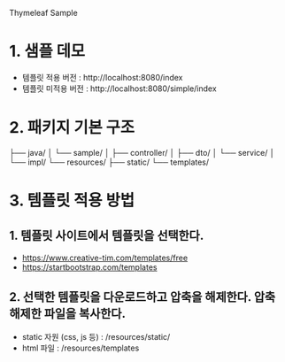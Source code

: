 Thymeleaf Sample

# 1. 샘플 데모
- 템플릿 적용 버전 : http://localhost:8080/index
- 템플릿 미적용 버전 : http://localhost:8080/simple/index

# 2. 패키지 기본 구조
├── java/
│   └── sample/
│       ├── controller/
│       ├── dto/
│       └── service/
│           └── impl/
└── resources/
    ├── static/
    └── templates/
    
# 3. 템플릿 적용 방법
## 1. 템플릿 사이트에서 템플릿을 선택한다.
  - https://www.creative-tim.com/templates/free
  - https://startbootstrap.com/templates
## 2. 선택한 템플릿을 다운로드하고 압축을 해제한다. 압축 해제한 파일을 복사한다.
  - static 자원 (css, js 등) : /resources/static/
  - html 파일 : /resources/templates
